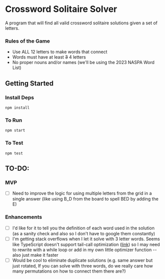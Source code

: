 # Crossword Solitaire Solver

A program that will find all valid crossword solitaire solutions given a set of letters.

### Rules of the Game
- Use ALL 12 letters to make words that connect
- Words must have at least ~~3~~ 4 letters
- No proper nouns and/or names (we'll be using the 2023 NASPA Word List)

## Getting Started
### Install Deps
`npm install`
### To Run
`npm start`
### To Test
`npm test`

## TO-DO:
### MVP
-  [ ] Need to improve the logic for using multiple letters from the grid in a single answer (like using B_D from the board to spell BED by adding the E)
### Enhancements
- [ ] I'd like for it to tell you the definition of each word used in the solution (as a sanity check and also so I don't have to google them constantly)
- [ ] I'm getting stack overflows when I let it solve with 3 letter words. Seems like TypeScript doesn't support tail-call optimization ([link](https://stackoverflow.com/questions/71909776/how-can-i-get-typescript-to-perform-tail-recursion-optimization)) so I may need to rewrite with a while loop or add in my own little optimizer function -- also just make it faster
- [ ] Would be cool to eliminate duplicate solutions (e.g. same answer but just rotated, If you can solve with three words, do we really care how many permutations on how to connect them there are?)
